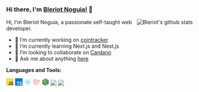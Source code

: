 ### Hi there, I'm [Bleriot Noguia!](https://bleriotnoguia.com) 👋

<img align="right" src="https://github-readme-stats.vercel.app/api?username=bleriotnoguia&show_icons=true&include_all_commits=true&theme=github_dark" alt="Bleriot's github stats" />
<div>
  Hi, I'm Bleriot Noguia, a passionate self-taught web developer.

  - 🔭 I’m currently working on [cointracker](https://github.com/bleriotnoguia/cointracker)
  - 🌱 I’m currently learning Next.js and Nest.js
  - 👯 I’m looking to collaborate on [Cardano](https://github.com/input-output-hk/cardano-node)
  - 💬 Ask me about anything [here](https://github.com/bleriotnoguia/bleriotnoguia/issues)

  **Languages and Tools:**  

  <code><img height="20" src="https://raw.githubusercontent.com/github/explore/80688e429a7d4ef2fca1e82350fe8e3517d3494d/topics/javascript/javascript.png"></code>
  <code><img height="20" src="https://raw.githubusercontent.com/github/explore/80688e429a7d4ef2fca1e82350fe8e3517d3494d/topics/typescript/typescript.png"></code>
  <code><img height="20" src="https://raw.githubusercontent.com/github/explore/80688e429a7d4ef2fca1e82350fe8e3517d3494d/topics/react/react.png"></code>
  <code><img height="20" src="https://raw.githubusercontent.com/github/explore/56a826d05cf762b2b50ecbe7d492a839b04f3fbf/topics/laravel/laravel.png"></code>
  <code><img height="20" src="https://raw.githubusercontent.com/github/explore/80688e429a7d4ef2fca1e82350fe8e3517d3494d/topics/nodejs/nodejs.png"></code>
  <code><img height="20" src="https://upload.wikimedia.org/wikipedia/commons/thumb/3/33/Figma-logo.svg/1200px-Figma-logo.svg.png"></code>
  <code><img height="20" src="https://raw.githubusercontent.com/bleriotnoguia/bleriotnoguia/master/assets/img/tools/redux.png"></code>   
</div>
